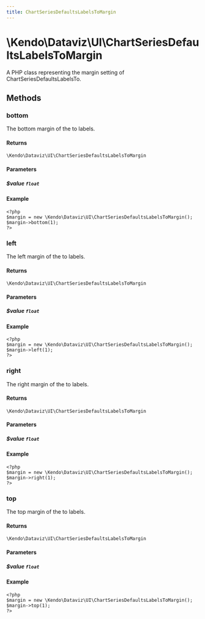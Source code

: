 ```yaml
---
title: ChartSeriesDefaultsLabelsToMargin
---
```


# \Kendo\Dataviz\UI\ChartSeriesDefaultsLabelsToMargin

A PHP class representing the margin setting of ChartSeriesDefaultsLabelsTo.


## Methods

### bottom
The bottom margin of the to labels.

#### Returns
`\Kendo\Dataviz\UI\ChartSeriesDefaultsLabelsToMargin`

#### Parameters

##### $value `float`



#### Example 
    <?php
    $margin = new \Kendo\Dataviz\UI\ChartSeriesDefaultsLabelsToMargin();
    $margin->bottom(1);
    ?>

### left
The left margin of the to labels.

#### Returns
`\Kendo\Dataviz\UI\ChartSeriesDefaultsLabelsToMargin`

#### Parameters

##### $value `float`



#### Example 
    <?php
    $margin = new \Kendo\Dataviz\UI\ChartSeriesDefaultsLabelsToMargin();
    $margin->left(1);
    ?>

### right
The right margin of the to labels.

#### Returns
`\Kendo\Dataviz\UI\ChartSeriesDefaultsLabelsToMargin`

#### Parameters

##### $value `float`



#### Example 
    <?php
    $margin = new \Kendo\Dataviz\UI\ChartSeriesDefaultsLabelsToMargin();
    $margin->right(1);
    ?>

### top
The top margin of the to labels.

#### Returns
`\Kendo\Dataviz\UI\ChartSeriesDefaultsLabelsToMargin`

#### Parameters

##### $value `float`



#### Example 
    <?php
    $margin = new \Kendo\Dataviz\UI\ChartSeriesDefaultsLabelsToMargin();
    $margin->top(1);
    ?>


